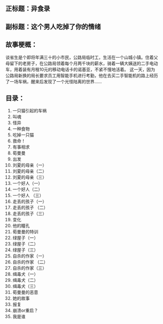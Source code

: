 ## 正标题：异食录

## 副标题：这个男人吃掉了你的情绪

## 故事梗概：

谈省生是个即将年满三十的小市民，公路局临时工，生活在一个山城小镇。住着父母留下的老房子，在公路局领着每个月两千块的薪水，骑着一辆大姨送的二手电动车，用着装有月租10元的移动电话卡的诺基亚，不紧不慢地活着。
这一天，因为公路局新换的局长要求员工用智能手机进行考勤，他在去买二手智能机的路上经历了一场车祸，醒来后发现了一个光怪陆离的世界……

## 目录：

1. 一只猫引起的车祸
2. 叫魂
3. 怪异
4. 一种食物
5. 吃掉一只猫
6. 救命！
7. 有事相求
8. 荀曼曼
9. 出发
10. 刘夏的母亲（一）
11. 刘夏的母亲（二）
12. 刘夏的母亲（三）
13. 一个好人（一）
14. 一个好人（二）
15. 一个好人 （三）
16. 走丢的孩子（一）
17. 走丢的孩子 （二）
18. 走丢的孩子（三）
19. 变化
20. 他的瞳孔
21. 荀曼曼的特训
22. 绿屋子（一）
23. 绿屋子（二）
24. 绿屋子（三）
25. 自杀的作家（一）
26. 自杀的作家 （二）
27. 自杀的作家（三）
28. 缉毒犬（一）
29. 缉毒犬（二）
30. 缉毒犬（三）
31. 荀曼曼的恶意
32. 她的故事
33. 报复
34. 崩溃or重启？
35. 我是谁
